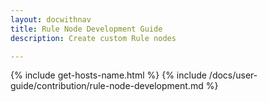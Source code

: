 ```yaml
---
layout: docwithnav
title: Rule Node Development Guide
description: Create custom Rule nodes

---
```


{% include get-hosts-name.html %}
{% include /docs/user-guide/contribution/rule-node-development.md %}